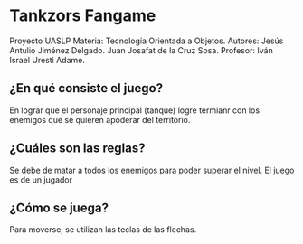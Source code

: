 # Tankzors Fangame
Proyecto UASLP
Materia: Tecnología Orientada a Objetos.
Autores: Jesús Antulio Jiménez Delgado. Juan Josafat de la Cruz Sosa.
Profesor: Iván Israel Uresti Adame.

## ¿En qué consiste el juego?
En lograr que el personaje principal (tanque) logre termianr con los enemigos que se quieren apoderar del territorio.
## ¿Cuáles son las reglas?
Se debe de matar a todos los enemigos para poder superar el nivel.
El juego es de un jugador
## ¿Cómo se juega?
Para moverse, se utilizan las teclas de las flechas.
